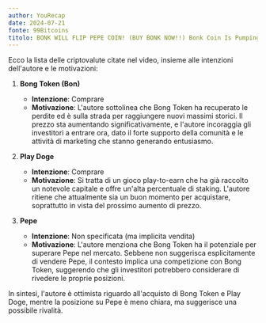 ```yaml
---
author: YouRecap
date: 2024-07-21
fonte: 99Bitcoins
titolo: BONK WILL FLIP PEPE COIN! (BUY BONK NOW!!) Bonk Coin Is Pumping!!!
---
```


Ecco la lista delle criptovalute citate nel video, insieme alle intenzioni dell'autore e le motivazioni:

1. **Bong Token (Bon)** 
   - **Intenzione**: Comprare
   - **Motivazione**: L'autore sottolinea che Bong Token ha recuperato le perdite ed è sulla strada per raggiungere nuovi massimi storici. Il prezzo sta aumentando significativamente, e l'autore incoraggia gli investitori a entrare ora, dato il forte supporto della comunità e le attività di marketing che stanno generando entusiasmo.

2. **Play Doge**
   - **Intenzione**: Comprare
   - **Motivazione**: Si tratta di un gioco play-to-earn che ha già raccolto un notevole capitale e offre un'alta percentuale di staking. L'autore ritiene che attualmente sia un buon momento per acquistare, soprattutto in vista del prossimo aumento di prezzo.

3. **Pepe**
   - **Intenzione**: Non specificata (ma implicita vendita)
   - **Motivazione**: L'autore menziona che Bong Token ha il potenziale per superare Pepe nel mercato. Sebbene non suggerisca esplicitamente di vendere Pepe, il contesto implica una competizione con Bong Token, suggerendo che gli investitori potrebbero considerare di rivedere le proprie posizioni.

In sintesi, l'autore è ottimista riguardo all'acquisto di Bong Token e Play Doge, mentre la posizione su Pepe è meno chiara, ma suggerisce una possibile rivalità.
